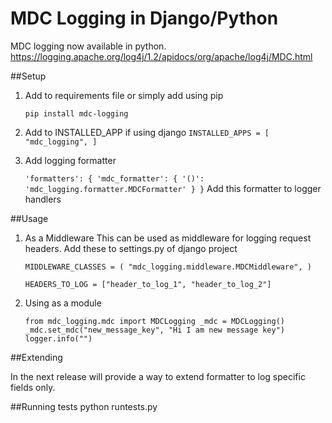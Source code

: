 # MDC Logging in Django/Python
MDC logging now available in python. https://logging.apache.org/log4j/1.2/apidocs/org/apache/log4j/MDC.html

##Setup

1. Add to requirements file or simply add using pip

    `pip install mdc-logging`

2. Add to INSTALLED_APP if using django
    `
    INSTALLED_APPS = [
        "mdc_logging",
    ]
    `

2. Add logging formatter

    `
    'formatters': {
            'mdc_formatter': {
                '()': 'mdc_logging.formatter.MDCFormatter'
            }
        }
    `
    Add this formatter to logger handlers
    
##Usage

1. As a Middleware
    This can be used as middleware for logging request headers.
    Add these to settings.py of django project
    
    `
    MIDDLEWARE_CLASSES = (
        "mdc_logging.middleware.MDCMiddleware",
    )
    `
    
    `HEADERS_TO_LOG = ["header_to_log_1", "header_to_log_2"]`


2. Using as a module
    
    `
    from mdc_logging.mdc import MDCLogging
    _mdc = MDCLogging()
    _mdc.set_mdc("new_message_key", "Hi I am new message key")
    logger.info("")
    `

##Extending

In the next release will provide a way to extend formatter to log specific fields only.

##Running tests
python runtests.py 